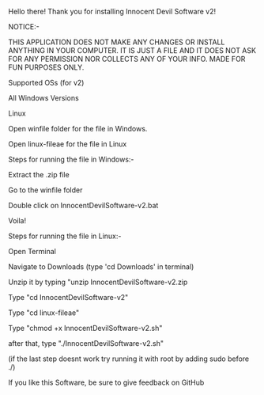 Hello there! Thank you for installing Innocent Devil Software v2!

NOTICE:-

THIS APPLICATION DOES NOT MAKE ANY CHANGES OR INSTALL ANYTHING IN YOUR COMPUTER. IT IS JUST A FILE AND IT DOES NOT ASK FOR ANY PERMISSION NOR COLLECTS ANY OF YOUR INFO. MADE FOR FUN PURPOSES ONLY.

Supported OSs (for v2)

All Windows Versions

Linux

Open winfile folder for the file in Windows.

Open linux-fileae for the file in Linux

Steps for running the file in Windows:-

Extract the .zip file

Go to the winfile folder

Double click on InnocentDevilSoftware-v2.bat

Voila!

Steps for running the file in Linux:-

Open Terminal

Navigate to Downloads (type 'cd Downloads' in terminal)

Unzip it by typing "unzip InnocentDevilSoftware-v2.zip

Type "cd InnocentDevilSoftware-v2"

Type "cd linux-fileae"

Type "chmod +x InnocentDevilSoftware-v2.sh"

after that, type "./InnocentDevilSoftware-v2.sh"

(if the last step doesnt work try running it with root by adding sudo before ./)

If you like this Software, be sure to give feedback on GitHub
